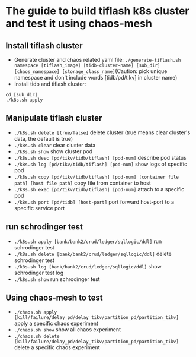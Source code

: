 # The guide to build tiflash k8s cluster and test it using chaos-mesh

## Install tiflash cluster
* Generate cluster and chaos related yaml file: `./generate-tiflash.sh namespace [tiflash_image] [tidb-cluster-name] [sub_dir] [chaos_namespace] [storage_class_name]`(Caution: pick unique namespace and don't include words [tidb/pd/tikv] in cluster name)
* Install tidb and tiflash cluster: 
```
cd [sub_dir]
./k8s.sh apply
```

## Manipulate tiflash cluster
* `./k8s.sh delete [true/false]` delete cluster (true means clear cluster's data, the default is true)
* `./k8s.sh clear` clear cluster data
* `./k8s.sh show` show cluster pod
* `./k8s.sh desc [pd/tikv/tidb/tiflash] [pod-num]` describe pod status
* `./k8s.sh log [pd/tikv/tidb/tiflash] [pod-num]` show logs of specific pod
* `./k8s.sh copy [pd/tikv/tidb/tiflash] [pod-num] [container file path] [host file path]` copy file from container to host
* `./k8s.sh exec [pd/tikv/tidb/tiflash] [pod-num]` attach to a specific pod
* `./k8s.sh port [pd/tidb] [host-port]` port forward host-port to a specific service port

## run schrodinger test
* `./k8s.sh apply [bank/bank2/crud/ledger/sqllogic/ddl]` run schrodinger test
* `./k8s.sh delete [bank/bank2/crud/ledger/sqllogic/ddl]` delete schrodinger test
* `./k8s.sh log [bank/bank2/crud/ledger/sqllogic/ddl]` show schrodinger test log
* `./k8s.sh show` run schrodinger test

## Using chaos-mesh to test
* `./chaos.sh apply [kill/failure/delay_pd/delay_tikv/partition_pd/partition_tikv]` apply a specific chaos experiment
* `./chaos.sh show` show all chaos experiment
* `./chaos.sh delete [kill/failure/delay_pd/delay_tikv/partition_pd/partition_tikv]` delete a specific chaos experiment
